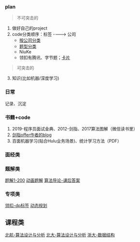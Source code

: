 

### plan
>不可突击的
1. 做好自己的project
2. code分类顺序：标签 ----> 公司
    - [按公司分类](https://github.com/MysteryVaibhav/leetcode_company_wise_questions)
    - [题型分类](https://zhuanlan.zhihu.com/p/104983442)
    - NiuKe
    - 领扣有腾讯、字节题；[卡片](https://leetcode-cn.com/explore/)
>可突击的
3. 知识(比如机器/深度学习)

### 日常
记录、沉淀



### 书籍+code
1. 2019-程序员面试金典、2012-剑指、2017算法图解（微信读书里）
2. [剑指offer作者的blog](http://zhedahht.blog.163.com/)
3. 百面机器学习(贴合Hulu业务场景)、统计学习方法（PDF）


### 面经类
[](https://github.com/yangshun/tech-interview-handbook)
[](https://github.com/0voice/interview_internal_reference)


### 题解类
[题解1-200](https://leetcode.wang/)
[动画题解](https://github.com/MisterBooo/LeetCodeAnimation)
[算法导论-课后答案](https://walkccc.github.io/CLRS/)

### 专项类
[领扣-dp标签](https://leetcode-cn.com/tag/dynamic-programming/)
[动态规划](https://www.bilibili.com/video/av45990457?from=search&seid=1523232997593245786)

## 课程类
[北航-算法设计与分析](https://www.icourse163.org/course/BUAA-1449777166)
[北大-算法设计与分析](https://www.icourse163.org/learn/PKU-1002525003?tid=1002695005#/learn/content?type=detail&id=1003837300&cid=1004624346)
[浙大-数据结构](http://www.icourse163.org/course/ZJU-93001)